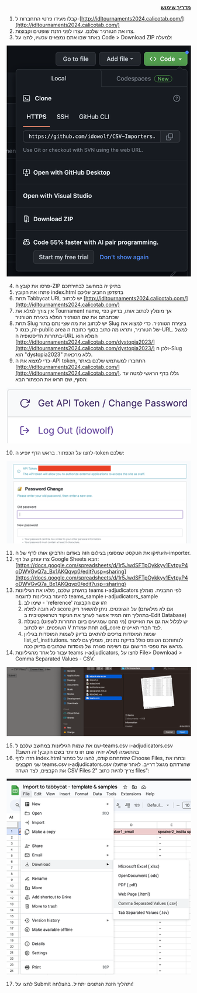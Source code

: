 <p dir="rtl">
<strong><span style="text-decoration:underline;">מדריך שימוש</span></strong></p>




1. קבלו מעידו פרטי התחברות ל-[http://idltournaments2024.calicotab.com/](http://idltournaments2024.calicotab.com/)
2. צרו את הטורניר שלכם. עצרו לפני הזנת שופטים וקבוצות.
3. באתר שבו אתם נמצאים עכשיו, לחצו על Code > Download ZIP למעלה: 

![alt_text](images/image1.png "image_tooltip")

4. פרסו את קובץ ה-ZIP בתיקייה במחשב לבחירתכם
5. פתחו את הקובץ index.html בדפדפן החביב עליכם
6. תחת Tabbycat URL יש לכתוב [http://idltournaments2024.calicotab.com/](http://idltournaments2024.calicotab.com/)
7. אין צורך למלא את Tournament name, אך מומלץ לכתוב אותו, בדיוק כפי שכתבתם את שם הטורניר המלא ביצירת הטורניר
8. תחת Slug יש לכתוב את מה שציינתם בתור Slug ביצירת הטורניר. כדי למצוא את זה, כנסו ל-public area של הטורניר, ותראו מה כתוב בסוף כתובת ה-URL. למשל בתחרות הדיסטופיה ה-URL המלא הוא [http://idltournaments2024.calicotab.com/dystopia2023/](http://idltournaments2024.calicotab.com/dystopia2023/) ולכן ה-Slug הוא "dystopia2023" ללא מרכאות.
9. כדי למצוא את ה-API token, התחברו למשתמש שלכם באתר [http://idltournaments2024.calicotab.com/](http://idltournaments2024.calicotab.com/). גללו בדף הראשי למטה עד הסוף, שם תראו את הכפתור הבא: 

![alt_text](images/image2.png "image_tooltip")

10. לחצו על הכפתור. בראש הדף יופיע ה-token שלכם: 

![alt_text](images/image3.png "image_tooltip")

11. העתיקו את הטקסט שמסומן בצילום הזה באדום והדביקו אותו לדף של ה-importer.
12. צרו עותק של דף Google Sheets הבא: [https://docs.google.com/spreadsheets/d/1r5JwdSFTpOykkyy1EvtpyP4oDWVGvQ7a_Bx1AKQqvp0/edit?usp=sharing](https://docs.google.com/spreadsheets/d/1r5JwdSFTpOykkyy1EvtpyP4oDWVGvQ7a_Bx1AKQqvp0/edit?usp=sharing)
13. בהעתק שלכם, מלאו את הגיליונות teams ו-adjudicators לפי התבנית. מומלץ להיעזר בגיליונות לדוגמה teams_sample ו-adjudicators_sample
    1. שימו לב - 'reference' זהו שם הקבוצה
    2. לא חובה למלא score על השופטים. ניתן להשאיר ריק (אם לא מילאתם בתהליך הזה תמיד אפשר לערוך את הניקוד רטרואקטיבית ב-Edit Database)
    3. יש לכלול את גם את האייטים (מי מהם שמגיעים ביום התחרות לשפוט) בטבלת השופטים. יש לכתוב V תחת עמודת adj_core לצד חברי האייטים.
    4. שמות המוסדות צריכים להתאים בדיוק לשמות המוסדות בגיליון list_of_institutions. לנוחותכם הטופס כולל בדיקת נתונים, מומלץ גם ליצור מראש את טפסי הרישום עם רשימה סגורה של מוסדות שכתובים בדיוק ככה.
14. עבור כל אחד מהגיליונות teams ו-adjudicators, לחצו על File> Download > Comma Separated Values - CSV.

![alt_text](images/image4.png "image_tooltip")

15. שנו את שמות הגיליונות במחשב שלכם ל-teams.csv ו-adjudicators.csv בהתאמה (שלא יהיה שום תו מיותר בשם הקובץ! זה חשוב!)
16. חזרו לדף index.html שפתחתם קודם, לחצו על כפתור Choose Files, ובחרו את שני הקבצים teams.csv ו-adjudicators.csv שהורדתם מגוגל דרייב. לאחר שתעלו את הקבצים, לצד השדה CSV Files צריך להיות כתוב "2 files":

![alt_text](images/image5.png "image_tooltip")

17. לחצו על Submit ותהליך הזנת הנתונים יתחיל. בהצלחה!